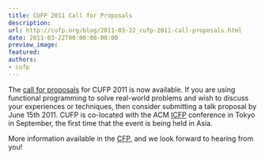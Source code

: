 ```yaml
---
title: CUFP 2011 Call for Proposals
description:
url: http://cufp.org/blog/2011-03-22_cufp-2011-call-proposals.html
date: 2011-03-22T00:00:00-00:00
preview_image:
featured:
authors:
- cufp
---
```




<p>The <a href="http://cufp.org/2011/call-presentations.html">call for proposals</a> for CUFP 2011
is now available. If you are using functional programming to solve
real-world problems and wish to discuss your experiences or
techniques, then consider submitting a talk proposal by June 15th
2011. CUFP is co-located with the ACM
<a href="http://www.icfpconference.org/icfp2011/">ICFP</a> conference in Tokyo in
September, the first time that the event is being held in Asia.</p>
<p>More information available in the
<a href="http://cufp.org/2011/call-presentations.html">CFP</a>, and we look forward to hearing
from you!</p>


